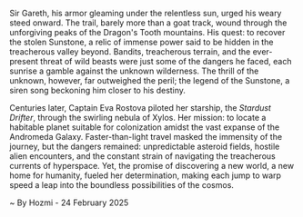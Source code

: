 
Sir Gareth, his armor gleaming under the relentless sun, urged his weary steed onward.  The trail, barely more than a goat track, wound through the unforgiving peaks of the Dragon's Tooth mountains.  His quest: to recover the stolen Sunstone, a relic of immense power said to be hidden in the treacherous valley beyond.  Bandits, treacherous terrain, and the ever-present threat of wild beasts were just some of the dangers he faced, each sunrise a gamble against the unknown wilderness. The thrill of the unknown, however, far outweighed the peril; the legend of the Sunstone, a siren song beckoning him closer to his destiny.

Centuries later, Captain Eva Rostova piloted her starship, the *Stardust Drifter*, through the swirling nebula of Xylos.  Her mission: to locate a habitable planet suitable for colonization amidst the vast expanse of the Andromeda Galaxy.  Faster-than-light travel masked the immensity of the journey, but the dangers remained: unpredictable asteroid fields, hostile alien encounters, and the constant strain of navigating the treacherous currents of hyperspace.  Yet, the promise of discovering a new world, a new home for humanity, fueled her determination, making each jump to warp speed a leap into the boundless possibilities of the cosmos.

~ By Hozmi - 24 February 2025
